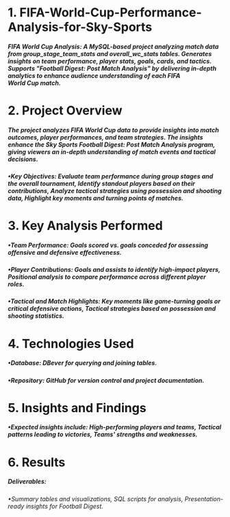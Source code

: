 # 1. FIFA-World-Cup-Performance-Analysis-for-Sky-Sports
##### FIFA World Cup Analysis: A MySQL-based project analyzing match data from group_stage_team_stats and overall_wc_stats tables. Generates insights on team performance, player stats, goals, cards, and tactics. Supports "Football Digest: Post Match Analysis" by delivering in-depth analytics to enhance audience understanding of each FIFA World Cup match.
# 2. Project Overview
##### The project analyzes FIFA World Cup data to provide insights into match outcomes, player performances, and team strategies. The insights enhance the Sky Sports Football Digest: Post Match Analysis program, giving viewers an in-depth understanding of match events and tactical decisions. 
##### •Key Objectives: Evaluate team performance during group stages and the overall tournament, Identify standout players based on their contributions, Analyze tactical strategies using possession and shooting data, Highlight key moments and turning points of matches.
# 3. Key Analysis Performed
##### •Team Performance: Goals scored vs. goals conceded for assessing offensive and defensive effectiveness.
##### •Player Contributions: Goals and assists to identify high-impact players, Positional analysis to compare performance across different player roles.
##### •Tactical and Match Highlights: Key moments like game-turning goals or critical defensive actions, Tactical strategies based on possession and shooting statistics.
# 4. Technologies Used
##### •Database: DBever for querying and joining tables.
##### •Repository: GitHub for version control and project documentation.
# 5. Insights and Findings
##### •Expected insights include: High-performing players and teams, Tactical patterns leading to victories, Teams' strengths and weaknesses.
# 6. Results
##### Deliverables: 
###### •Summary tables and visualizations, SQL scripts for analysis, Presentation-ready insights for Football Digest.
